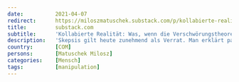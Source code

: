 ```yaml
---
date:          2021-04-07
redirect:      https://miloszmatuschek.substack.com/p/kollabierte-realitat-was-wenn-die-003
title:         substack.com
subtitle:      'Kollabierte Realität: Was, wenn die Verschwörungstheoretiker Recht haben?'
description:   'Skepsis gilt heute zunehmend als Verrat. Man erklärt pauschal einen Teil der Bevölkerung zu Häretikern, um nicht mit ihnen diskutieren zu müssen. Das ist fatal.'
country:       [COM]
persons:       [Matuschek Milosz]
categories:    [Mensch]
tags:          [manipulation]
---
```

